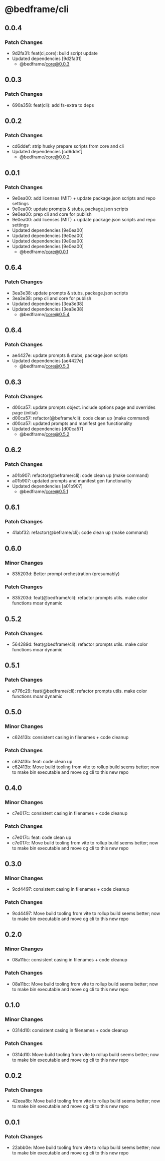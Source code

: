 # @bedframe/cli

## 0.0.4

### Patch Changes

- 9d2fa31: feat(ci,core): build script update
- Updated dependencies [9d2fa31]
  - @bedframe/core@0.0.3

## 0.0.3

### Patch Changes

- 690a358: feat(cli): add fs-extra to deps

## 0.0.2

### Patch Changes

- cd6ddef: strip husky prepare scripts from core and cli
- Updated dependencies [cd6ddef]
  - @bedframe/core@0.0.2

## 0.0.1

### Patch Changes

- 9e0ea00: add licenses (MIT) + update package.json scripts and repo settings
- 9e0ea00: update prompts & stubs, package.json scripts
- 9e0ea00: prep cli and core for publish
- 9e0ea00: add licenses (MIT) + update package.json scripts and repo settings
- Updated dependencies [9e0ea00]
- Updated dependencies [9e0ea00]
- Updated dependencies [9e0ea00]
- Updated dependencies [9e0ea00]
  - @bedframe/core@0.0.1

## 0.6.4

### Patch Changes

- 3ea3e38: update prompts & stubs, package.json scripts
- 3ea3e38: prep cli and core for publish
- Updated dependencies [3ea3e38]
- Updated dependencies [3ea3e38]
  - @bedframe/core@0.5.4

## 0.6.4

### Patch Changes

- ae4427e: update prompts & stubs, package.json scripts
- Updated dependencies [ae4427e]
  - @bedframe/core@0.5.3

## 0.6.3

### Patch Changes

- d00ca57: update prompts object. include options page and overrides page (initial)
- d00ca57: refactor(@beframe/cli): code clean up (make command)
- d00ca57: updated prompts and manifest gen functionality
- Updated dependencies [d00ca57]
  - @bedframe/core@0.5.2

## 0.6.2

### Patch Changes

- a01b907: refactor(@beframe/cli): code clean up (make command)
- a01b907: updated prompts and manifest gen functionality
- Updated dependencies [a01b907]
  - @bedframe/core@0.5.1

## 0.6.1

### Patch Changes

- 41abf32: refactor(@beframe/cli): code clean up (make command)

## 0.6.0

### Minor Changes

- 835203d: Better prompt orchestration (presumably)

### Patch Changes

- 835203d: feat(@bedframe/cli): refactor prompts utils. make color functions moar dynamic

## 0.5.2

### Patch Changes

- 564289d: feat(@bedframe/cli): refactor prompts utils. make color functions moar dynamic

## 0.5.1

### Patch Changes

- e776c29: feat(@bedframe/cli): refactor prompts utils. make color functions moar dynamic

## 0.5.0

### Minor Changes

- c62413b: consistent casing in filenames + code cleanup

### Patch Changes

- c62413b: feat: code clean up
- c62413b: Move build tooling from vite to rollup
  build seems better; now to make bin executable
  and move og cli to this new repo

## 0.4.0

### Minor Changes

- c7e017c: consistent casing in filenames + code cleanup

### Patch Changes

- c7e017c: feat: code clean up
- c7e017c: Move build tooling from vite to rollup
  build seems better; now to make bin executable
  and move og cli to this new repo

## 0.3.0

### Minor Changes

- 9cd4497: consistent casing in filenames + code cleanup

### Patch Changes

- 9cd4497: Move build tooling from vite to rollup
  build seems better; now to make bin executable
  and move og cli to this new repo

## 0.2.0

### Minor Changes

- 08a11bc: consistent casing in filenames + code cleanup

### Patch Changes

- 08a11bc: Move build tooling from vite to rollup
  build seems better; now to make bin executable
  and move og cli to this new repo

## 0.1.0

### Minor Changes

- 0314d10: consistent casing in filenames + code cleanup

### Patch Changes

- 0314d10: Move build tooling from vite to rollup
  build seems better; now to make bin executable
  and move og cli to this new repo

## 0.0.2

### Patch Changes

- 42eea8b: Move build tooling from vite to rollup
  build seems better; now to make bin executable
  and move og cli to this new repo

## 0.0.1

### Patch Changes

- 22abb0e: Move build tooling from vite to rollup
  build seems better; now to make bin executable
  and move og cli to this new repo
